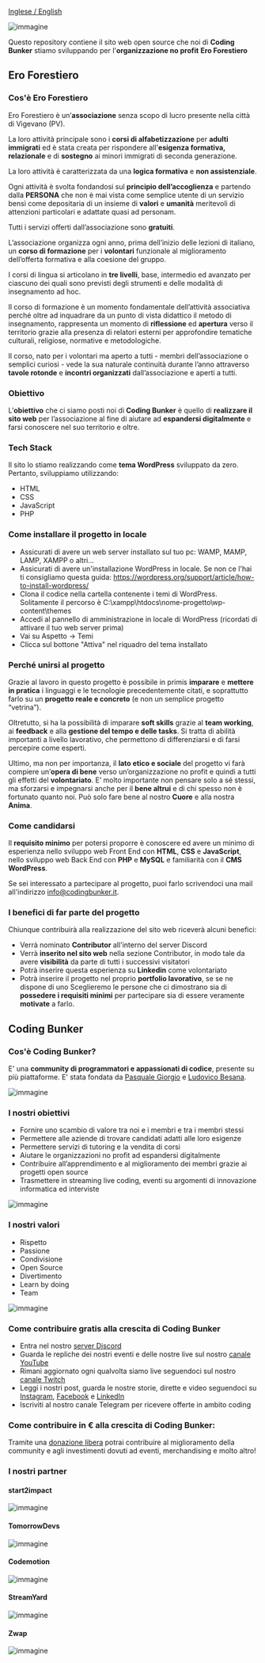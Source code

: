 [Inglese / English](https://github.com/Coding-Bunker/Ero-Forestiero/blob/main/README-english.md)

![immagine](https://user-images.githubusercontent.com/58633329/127655910-6ede856f-1e8f-4113-af13-19f3d6cde8bb.png)

Questo repository contiene il sito web open source che noi di **Coding Bunker** stiamo sviluppando per l'__organizzazione no profit__ **Ero Forestiero**

## Ero Forestiero
### Cos'è Ero Forestiero
Ero Forestiero è un’**associazione** senza scopo di lucro presente nella città di Vigevano (PV).

La loro attività principale sono i **corsi di alfabetizzazione** per **adulti immigrati** ed è stata creata per rispondere all'**esigenza formativa, relazionale** e di **sostegno** ai minori immigrati di seconda generazione.

La loro attività è caratterizzata da una **logica formativa** e **non assistenziale**.

Ogni attività è svolta fondandosi sul **principio dell’accoglienza** e partendo dalla **PERSONA** che non è mai vista come semplice utente di un servizio bensì come depositaria di un insieme di **valori** e **umanità** meritevoli di attenzioni particolari e adattate quasi ad personam.

Tutti i servizi offerti dall’associazione sono **gratuiti**.

L’associazione organizza ogni anno, prima dell’inizio delle lezioni di italiano, un **corso di formazione** per i **volontari** funzionale al miglioramento dell’offerta formativa e alla coesione del gruppo. 

I corsi di lingua si articolano in **tre livelli**, base, intermedio ed avanzato per ciascuno dei quali sono previsti degli strumenti e delle modalità di insegnamento ad hoc. 

Il corso di formazione è un momento fondamentale dell’attività associativa perché oltre ad inquadrare da un punto di vista didattico il metodo di insegnamento, rappresenta un momento di **riflessione** ed **apertura** verso il territorio grazie alla presenza di relatori esterni per approfondire tematiche culturali, religiose, normative e metodologiche. 

Il corso, nato per i volontari ma aperto a tutti - membri dell’associazione o semplici curiosi - vede la sua naturale continuità durante l’anno attraverso **tavole rotonde** e **incontri organizzati** dall’associazione e aperti a tutti.

### Obiettivo
L’**obiettivo** che ci siamo posti noi di **Coding Bunker** è quello di **realizzare il sito web** per l’associazione al fine di aiutare ad **espandersi digitalmente** e farsi conoscere nel suo territorio e oltre.

### Tech Stack
Il sito lo stiamo realizzando come **tema WordPress** sviluppato da zero.
Pertanto, sviluppiamo utilizzando:
 -  HTML
 -  CSS
 -  JavaScript
 -  PHP

### Come installare il progetto in locale
 - Assicurati di avere un web server installato sul tuo pc: WAMP, MAMP, LAMP, XAMPP o altri...
 - Assicurati di avere un'installazione WordPress in locale. Se non ce l'hai ti consigliamo questa guida: https://wordpress.org/support/article/how-to-install-wordpress/
 - Clona il codice nella cartella contenente i temi di WordPress. Solitamente il percorso è C:\xampp\htdocs\nome-progetto\wp-content\themes
 - Accedi al pannello di amministrazione in locale di WordPress (ricordati di attivare il tuo web server prima)
 - Vai su Aspetto -> Temi
 - Clicca sul bottone "Attiva" nel riquadro del tema installato

### Perché unirsi al progetto
Grazie al lavoro in questo progetto è possibile in primis **imparare** e **mettere in pratica** i linguaggi e le tecnologie precedentemente citati, e soprattutto farlo su un **progetto reale e concreto** (e non un semplice progetto “vetrina”).

Oltretutto, si ha la possibilità di imparare **soft skills** grazie al **team working**, ai **feedback** e alla **gestione del tempo e delle tasks**. Si tratta di abilità importanti a livello lavorativo, che permettono di differenziarsi e di farsi percepire come esperti.

Ultimo, ma non per importanza, il **lato etico e sociale** del progetto vi farà compiere un’**opera di bene** verso un’organizzazione no profit e quindi a tutti gli effetti del **volontariato**.
E’ molto importante non pensare solo a sé stessi, ma sforzarsi e impegnarsi anche per il **bene altrui** e di chi spesso non è fortunato quanto noi. 
Può solo fare bene al nostro **Cuore** e alla nostra **Anima**.

### Come candidarsi
Il **requisito minimo** per potersi proporre è conoscere ed avere un minimo di esperienza nello sviluppo web Front End con **HTML**, **CSS** e **JavaScript**, nello sviluppo web Back End con **PHP** e **MySQL** e familiarità con il **CMS WordPress**.

Se sei interessato a partecipare al progetto, puoi farlo scrivendoci una mail all'indirizzo [info@codingbunker.it](mailto:info@codingbunker.it).

### I benefici di far parte del progetto
Chiunque contribuirà alla realizzazione del sito web riceverà alcuni benefici:
 - Verrà nominato **Contributor** all'interno del server Discord
 - Verrà **inserito nel sito web** nella sezione Contributor, in modo tale da avere **visibilità** da parte di tutti i successivi visitatori
 - Potrà inserire questa esperienza su **Linkedin** come volontariato
 - Potrà inserire il progetto nel proprio **portfolio lavorativo**, se se ne dispone di uno
Sceglieremo le persone che ci dimostrano sia di **possedere i requisiti minimi** per partecipare sia di essere veramente **motivate** a farlo.

## Coding Bunker
### Cos'è Coding Bunker?
E' una **community di programmatori e appassionati di codice**, presente su più piattaforme.
E' stata fondata da [Pasquale Giorgio](https://github.com/pasqualegiorgio) e [Ludovico Besana](https://github.com/ludovicobesana).

![immagine](https://user-images.githubusercontent.com/58633329/125776000-9d139a43-ab11-47c1-b5e6-e7ce232def20.png)

### I nostri obiettivi
* Fornire uno scambio di valore tra noi e i membri e tra i membri stessi
* Permettere alle aziende di trovare candidati adatti alle loro esigenze
* Permettere servizi di tutoring e la vendita di corsi
* Aiutare le organizzazioni no profit ad espandersi digitalmente
* Contribuire all’apprendimento e al miglioramento dei membri grazie ai progetti open source
* Trasmettere in streaming live coding, eventi su argomenti di innovazione informatica ed interviste

![immagine](https://user-images.githubusercontent.com/58633329/125776062-faddb0c1-c610-437c-8589-9d5e15b506be.png)

### I nostri valori
* Rispetto
* Passione
* Condivisione
* Open Source
* Divertimento
* Learn by doing
* Team 

![immagine](https://user-images.githubusercontent.com/58633329/125776127-ad2536f3-54a3-4006-89c4-1b2134999e06.png)

### Come contribuire gratis alla crescita di Coding Bunker
* Entra nel nostro [server Discord](https://discord.gg/M7VH6zGm)
* Guarda le repliche dei nostri eventi e delle nostre live sul nostro [canale YouTube](https://www.youtube.com/channel/UCVkl7yf00zC1xGuN-nQf9hA )
* Rimani aggiornato ogni qualvolta siamo live seguendoci sul nostro [canale Twitch](https://www.twitch.tv/codingbunker/)
* Leggi i nostri post, guarda le nostre storie, dirette e video seguendoci su [Instagram](https://www.instagram.com/codingbunker/), [Facebook](https://www.facebook.com/pg/codingbunker/) e [LinkedIn](https://it.linkedin.com/company/coding-bunker)
* Iscriviti al nostro canale Telegram per ricevere offerte in ambito coding

### Come contribuire in € alla crescita di Coding Bunker:
Tramite una [donazione libera](https://www.paypal.me/codingbunkerdiscord/) potrai contribuire al miglioramento della community e agli investimenti dovuti ad eventi, merchandising e molto altro! 


### I nostri partner
#### start2impact

![immagine](https://user-images.githubusercontent.com/58633329/125776237-72c2aefa-3965-4501-b082-f232cca09c9c.png)

#### TomorrowDevs

![immagine](https://user-images.githubusercontent.com/58633329/125776305-00cfedff-5591-4553-a784-512814a73788.png)

#### Codemotion

![immagine](https://user-images.githubusercontent.com/58633329/125776345-86900c5e-6c34-4873-aaa7-14dd90f8f897.png)

#### StreamYard

![immagine](https://user-images.githubusercontent.com/58633329/125776382-ef960960-b657-43bf-98c5-99dc4c0741a8.png)

#### Zwap

![immagine](https://user-images.githubusercontent.com/58633329/125776421-e5aa321b-5c3f-4fb2-a466-0a1a2f0cfa02.png)
